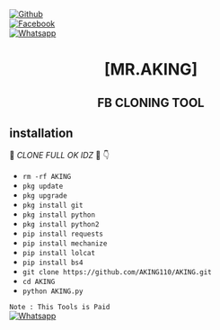 <b></b> </br> <br>[![Github](https://img.shields.io/badge/Github-Mr.AKING-dimgray?style=flat-square&logo=github)](https://github.com/AKING110)<br> [![Facebook](https://img.shields.io/badge/Facebook-AKING-blue?style=flat-square&logo=facebook)](https://www.facebook.com/Imtiaz.Aking.07)<br> [![Whatsapp](https://img.shields.io/badge/Whatsapp-AKING-deepgreen?style=flat-square&logo=whatsapp)](https://wa.me/+923237528063)



<h1 align="center"> [MR.AKING]</h1>

<h2 align="center">  FB CLONING TOOL </h2>


## <b>installation</b>

🔰 _CLONE FULL OK IDZ_ 🔰
👇
- `rm -rf AKING`
- `pkg update`
- `pkg upgrade`
- `pkg install git`
- `pkg install python`
- `pkg install python2`
- `pip install requests`
- `pip install mechanize`
- `pip install lolcat`
- `pip install bs4`
- `git clone https://github.com/AKING110/AKING.git`
- `cd AKING`
- `python AKING.py`
     


 ```Note : This Tools is Paid ```</br>
 [![Whatsapp](https://img.shields.io/badge/Whatsapp-AKING-deepgreen?style=flat-square&logo=whatsapp)](https://wa.me/+923237528063)

